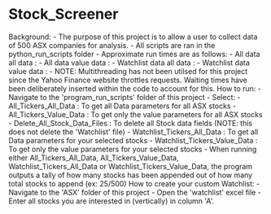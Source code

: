 # Stock_Screener
Background: - The purpose of this project is to allow a user to collect data of 500 ASX companies for analysis. - All scripts are ran in the python_run_scripts folder - Approximate run times are as follows:     - All data all data         :      - All data value data       :      - Watchlist data all data   :      - Watchlist data value data :  - NOTE: Multithreading has not been utilsed for this project since the Yahoo Finance website throttles requests. Waiting times have been deliberately inserted within the code to account for this.  How to run: - Navigate to the 'program_run_scripts' folder of this project - Select:     - All_Tickers_All_Data         : To get all Data parameters for all ASX stocks     - All_Tickers_Value_Data       : To get only the value parameters for all ASX stocks     - Delete_All_Stock_Data_Files  : To delete all Stock data fields (NOTE: this does not delete the 'Watchlist' file)     - Watchlist_Tickers_All_Data   : To get all Data parameters for your selected stocks      - Watchlist_Tickers_Value_Data : To get only the value parameters for your selected stocks - When running either All_Tickers_All_Data, All_Tickers_Value_Data, Watchlist_Tickers_All_Data or Watchlist_Tickers_Value_Data,  the program outputs a tally of how many stocks has been appended out of how many total stocks to append (ex: 25/500)  How to create your custom Watchlist: - Navigate to the 'ASX' folder of this project - Open the 'watchlist' excel file - Enter all stocks you are interested in (vertically) in column 'A'.

